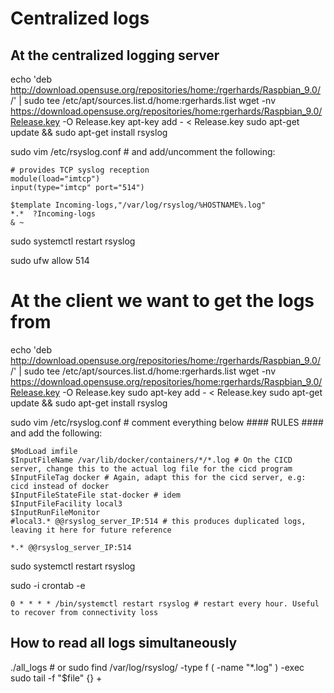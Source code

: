 # Centralized logs
## At the centralized logging server
echo 'deb http://download.opensuse.org/repositories/home:/rgerhards/Raspbian_9.0/ /' | sudo tee /etc/apt/sources.list.d/home:rgerhards.list
wget -nv https://download.opensuse.org/repositories/home:rgerhards/Raspbian_9.0/Release.key -O Release.key
apt-key add - < Release.key
sudo apt-get update && sudo apt-get install rsyslog

sudo vim /etc/rsyslog.conf # and add/uncomment the following:
```
# provides TCP syslog reception
module(load="imtcp")
input(type="imtcp" port="514")

$template Incoming-logs,"/var/log/rsyslog/%HOSTNAME%.log" 
*.*  ?Incoming-logs
& ~
```

sudo systemctl restart rsyslog

sudo ufw allow 514

# At the client we want to get the logs from
echo 'deb http://download.opensuse.org/repositories/home:/rgerhards/Raspbian_9.0/ /' | sudo tee /etc/apt/sources.list.d/home:rgerhards.list
wget -nv https://download.opensuse.org/repositories/home:rgerhards/Raspbian_9.0/Release.key -O Release.key
sudo apt-key add - < Release.key
sudo apt-get update && sudo apt-get install rsyslog

sudo vim /etc/rsyslog.conf # comment everything below #### RULES #### and add the following:
```
$ModLoad imfile
$InputFileName /var/lib/docker/containers/*/*.log # On the CICD server, change this to the actual log file for the cicd program
$InputFileTag docker # Again, adapt this for the cicd server, e.g: cicd instead of docker
$InputFileStateFile stat-docker # idem
$InputFileFacility local3
$InputRunFileMonitor
#local3.* @@rsyslog_server_IP:514 # this produces duplicated logs, leaving it here for future reference

*.* @@rsyslog_server_IP:514

```
sudo systemctl restart rsyslog

sudo -i
crontab -e 
```
0 * * * * /bin/systemctl restart rsyslog # restart every hour. Useful to recover from connectivity loss
```

## How to read all logs simultaneously
./all_logs # or sudo find /var/log/rsyslog/ -type f \( -name "*.log" \) -exec sudo tail -f "$file" {} +

